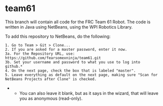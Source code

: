 team61
======

This branch will contain all code for the FRC Team 61 Robot. The code is written in Java using NetBeans, 
using the WPI Robotics Library.

To add this repository to NetBeans, do the following:

	1. Go to Team > Git > Clone...
	2. If you are asked for a master password, enter it now.
	3a. For the Repository URL, use: https://github.com/fearsomexninja/team61.git
	3b. Set your username and password to what you use to log into github.*
	4. On the next page, check the box that is labeled "master".
	5. Leave everything as default on the next page, making sure "Scan for NetBeans Projects after Clone" is checked.

* - You can also leave it blank, but as it says in the wizard, that will leave you as anonymous (read-only).
